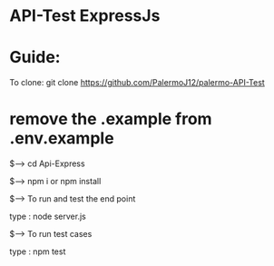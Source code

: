 # API-Test ExpressJs

# Guide: 

To clone: git clone https://github.com/PalermoJ12/palermo-API-Test

# remove the .example from .env.example

$--> cd Api-Express

$--> npm i or npm install

$--> To run and test the end point

type : node server.js

$--> To run test cases 

type : npm test 
